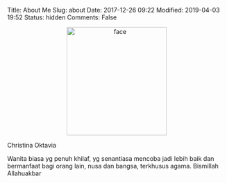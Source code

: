 Title: About Me
Slug: about
Date: 2017-12-26 09:22
Modified: 2019-04-03 19:52
Status: hidden
Comments: False

<p align="center">
<img alt="face" src="{static}/images/face.jpg"  height="250" width="230">
</p>


Christina Oktavia

Wanita biasa yg penuh khilaf, yg senantiasa mencoba jadi lebih baik dan
bermanfaat bagi orang lain, nusa dan bangsa, terkhusus agama. Bismillah
Allahuakbar
